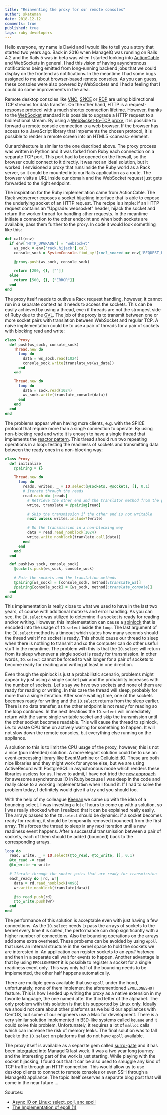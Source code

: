 ```yaml
---
title: "Reinventing the proxy for our remote consoles"
author: skateman
date: 2018-12-12
comments: true
published: true
tags: ruby developers
---
```


Hello everyone, my name is David and I would like to tell you a story that started two years ago. Back in 2016 when ManageIQ was running on Rails 4.2 and the Rails 5 was in beta was when I started looking into [ActionCable](https://weblog.rubyonrails.org/2015/12/18/Rails-5-0-beta1/) and WebSockets in general. I had this vision of having asynchronous notifications being emitted from long-running backend jobs that we could display on the frontend as notifications. In the meantime I had some bugs assigned to me about browser-based remote consoles. As you can guess, these consoles were also powered by WebSockets and I had a feeling that I could do some improvements in the area.

Remote desktop consoles like [VNC](https://en.wikipedia.org/wiki/Virtual_Network_Computing), [SPICE](https://en.wikipedia.org/wiki/Simple_Protocol_for_Independent_Computing_Environments) or [RDP](https://en.wikipedia.org/wiki/Remote_Desktop_Protocol) are using bidirectional TCP streams for data transfer. On the other hand, HTTP is a request-response protocol with a much shorter connection lifetime. However, thanks to the [WebSocket](https://en.wikipedia.org/wiki/WebSocket) standard it is possible to upgrade a HTTP request to a bidirectional stream. By using a [WebSocket-to-TCP proxy](https://github.com/novnc/websockify), it is possible to forward a remote console connection to a web browser. If the browser has access to a JavaScript library that implements the chosen protocol, it is possible to render a remote screen into an HTML5 \<canvas\> element.

Our architecture is similar to the one described above. The proxy process was written in Python and it was forked from Ruby each connection on a separate TCP port. This port had to be opened on the firewall, so the browser could connect to it directly. It was not an ideal solution, but it worked. I envisioned a proxy that runs inside the Ruby world as a Rack server, so it could be mounted into our Rails application as a route. The browser visits a URL inside our domain and the WebSocket request just gets forwarded to the right endpoint.

The inspiration for the Ruby implementation came from ActionCable. The Rack webserver exposes a socket hijacking interface that is able to expose the underlying socket of an HTTP request. The recipe is simple: if an HTTP request contains an "Upgrade: websocket" header, hijack the socket and return the worker thread for handling other requests. In the meantime initiate a connection to the other endpoint and when both sockets are available, pass them further to the proxy. In code it would look something like this:

```ruby
def call(env)
  if env['HTTP_UPGRADE'] = 'websocket'
    ws_sock = env['rack.hijack'].call
    console_sock = SystemConsole.find_by!(:url_secret => env['REQUEST_URI'])

    @proxy.push(ws_sock, console_sock)

    return [200, {}, [""]]
  else
    return [500, {}, ["ERROR"]]
  end
end
```

The proxy itself needs to outlive a Rack request handling, however, it cannot run in a separate context as it needs to access the sockets. This can be easily achieved by using a  thread, even if threads are not the strongest side of Ruby due to the [GVL](https://en.wikipedia.org/wiki/Global_interpreter_lock). The job of the proxy is to transmit between one or more socket pairs with translation between WebSocket and regular TCP. A naive implementation could be to use a pair of threads for a pair of sockets with blocking read and write:

```ruby
class Proxy
  def push(ws_sock, console_sock)
    Thread.new do
      loop do
        data = ws_sock.read(1024)
        console_sock.write(translate_ws(ws_data))
      end
    end

    Thread.new do
      loop do
        data = sock.read(1024)
        ws_sock.write(translate_console(data))
      end
    end
  end
end

```
The problems appear when having more clients, e.g. with the SPICE protocol that require more than a single connection to operate. By using non-blocking read and write it is enough to have a single thread that implements the [reactor pattern](https://en.wikipedia.org/wiki/Reactor_pattern). This thread should run two repeating operations in a loop: testing the readiness of sockets and transmitting data between the ready ones in a non-blocking way:

```ruby
class Proxy
  def initialize
    @pairing = {}

    Thread.new do
      loop do
        reads, writes, _ = IO.select(@sockets, @sockets, [], 0.1)
        # Iterate through the reads
        read.each do |reads|
          # Retrieve the other end and the translator method from the pairing hash
          write, translate = @pairing[read]

          # Skip the transmission if the other end is not writable
          next unless writes.include?(write)

          # Do the transmission in a non-blocking way
          data = read.read_nonblock(1024)
          write.write_nonblock(translate.call(data))
        end
      end
    end
  end

  def push(ws_sock, console_sock)
    @sockets.push(ws_sock, console_sock)

    # Pair the sockets and the translation methods
    @pairing[ws_sock] = [console_sock, method(:translate_ws)]
    @pairing[console_sock] = [ws_sock, method(:translate_console)]
  end
end
```

This implementation is really close to what we used to have in the last two years, of course with additional mutexes and error handling. As you can see, the `IO.select` was utilized to determine if a socket is ready for reading and/or writing. However, this implementation can cause a [spinlock](https://en.wikipedia.org/wiki/Spinlock) that is encoded into the usage of `IO.select` inside the `loop`. The last argument of the `IO.select` method is a timeout which states how many seconds should the thread wait if no socket is ready. This should cause our thread to sleep when there is nothing to transmit and so the computer can do other useful stuff in the meantime. The problem with this is that the `IO.select` will return from its sleep whenever a single socket is ready for transmission. In other words, `IO.select` cannot be forced to wait longer for a pair of sockets to become ready for reading and writing at least in one direction.

Even though the spinlock is just a probabilistic scenario, problems might appear by just using a single socket pair and the probability increases with the number of sockets. Let's say we have two sockets and none of them are ready for reading or writing. In this case the thread will sleep, probably for more than a single iteration. After some waiting time, one of the sockets becomes ready for writing and the `IO.select` returns from the sleep earlier. There is no data transfer, as the other endpoint is not ready for reading so the loop continues. In the next iterations the `IO.select` will immediately return with the same single writable socket and skip the transmission until the other socket becomes readable. This will cause the thread to spinlock, i.e. to waste CPU time on actively waiting for something to happen. It will not slow down the remote consoles, but everything else running on the appliance.

A solution to this is to limit the CPU usage of the proxy, however, this is not a nice (pun intended) solution. A more elegant solution could be to use an event-processing library like [EventMachine](https://github.com/eventmachine/eventmachine) or [Celluloid::IO](https://github.com/celluloid/celluloid-io). These are both nice libraries and they might work for anyone else, but we are using ActiveRecord with PostgreSQL in asynchronous mode which renders these libraries useless for us. I have to admit, I have not tried the [new approach](https://github.com/socketry/async) for awesome asynchronous IO in Ruby because I was deep in the code and really close to a working implementation when I found it. If I had to solve the problem today, I definitely would give it a try and you should too.

With the help of my colleague [Keenan](https://github.com/kbrock) we came up with the idea of a bouncing select. I was investing a lot of hours to come up with a solution, so I was really shocked when I realized that it can be explained really easily. The arrays passed to the `IO.select` should be dynamic: if a socket becomes ready for reading, it should be temporarily removed (bounced) from the first array. This forces the thread to sleep in any next iteration until a new readiness event happens. After a successful transmission between a pair of sockets, each of them should be added (bounced) back to the corresponding arrays.

```ruby
loop do
  read, write, _ = IO.select(@to_read, @to_write, [], 0.1)
  @to_read -= read
  @to_write -= write

  # Iterate through the socket pairs that are ready for transmission
  each_ready do |rd, wr|
    data = rd.read_nonblock(4096)
    wr.write_nonblock(translate(data))

    @to_read.push(rd)
    @to_write.push(wr)
  end
end
```

The performance of this solution is acceptable even with just having a few connections. As the `IO.select` needs to pass the arrays of sockets to the kernel every time it is called, the performance can drop significantly with a higher number of connections. Also the bouncing operations on the arrays add some extra overhead. These problems can be avoided by using `epoll` that uses an internal structure in the kernel space to hold the sockets we are interested in. An application can register sockets to an *epoll instance* and then in a separate call wait for events to happen. Another advantage is that by using `EPOLLONESHOT` it is possible to register a socket for a single readiness event only. This way only half of the bouncing needs to be implemented, the other half happens automatically.

There are multiple gems available that use `epoll` under the hood, unfortunately, none of them implement the aforementioned `EPOLLONESHOT` feature. This is how I ended up writing the proxy as a native extension in my favorite language, the one named after the third letter of the alphabet. The only problem with this solution is that it is supported by Linux only. Ideally we should not care about other platforms as we build our appliances with CentOS, but some of our engineers use a Mac for development. There is a very similar solution implemented in BSD-like systems called `kqueue` and it could solve this problem. Unfortunately, it requires a lot of `malloc` calls which can increase the risk of memory leaks. The final solution was to fall back to the `IO.select` on platforms that do not have `epoll` available.

The proxy itself is available as a separate gem called [surro-gate](https://github.com/skateman/surro-gate) and it has been [integrated](https://github.com/ManageIQ/manageiq/pull/18093) into ManageIQ last week. It was a two year long journey and the interesting part of the work is just starting. While playing with the socket hijacking, I found out that it can be also used to smuggle any kind of TCP traffic through an HTTP connection. This would allow us to use desktop clients to connect to remote consoles or even SSH through a ManageIQ appliance. The topic itself deserves a separate blog post that will come in the near future ...

Sources:
* [Async IO on Linux: select, poll, and epoll](https://jvns.ca/blog/2017/06/03/async-io-on-linux--select--poll--and-epoll/)
* [The Implementation of epoll (1)](https://idndx.com/2014/09/01/the-implementation-of-epoll-1/)
